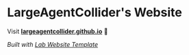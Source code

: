 
# LargeAgentCollider's Website

Visit **[largeagentcollider.github.io](https://largeagentcollider.github.io)** 🚀

_Built with [Lab Website Template](https://greene-lab.gitbook.io/lab-website-template-docs)_


